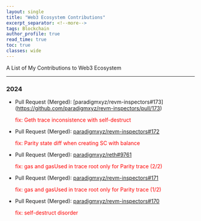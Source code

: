 ```yaml
---
layout: single
title: "Web3 Ecosystem Contributions"
excerpt_separator: <!--more-->
tags: Blockchain
author_profile: true
read_time: true
toc: true
classes: wide
---
```


A List of My Contributions to Web3 Ecosystem

<!--more-->

---

### 2024

- Pull Request (Merged): [paradigmxyz/revm-inspectors#173] (https://github.com/paradigmxyz/revm-inspectors/pull/173)

    <span style="color:Red">fix: Geth trace inconsistence with self-destruct</span>

- Pull Request (Merged): [paradigmxyz/revm-inspectors#172](https://github.com/paradigmxyz/revm-inspectors/pull/172)

    <span style="color:Red">fix: Parity state diff when creating SC with balance</span>

- Pull Request (Merged): [paradigmxyz/reth#9761](https://github.com/paradigmxyz/reth/pull/9761)

    <span style="color:Red">fix: gas and gasUsed in trace root only for Parity trace (2/2)</span>

- Pull Request (Merged): [paradigmxyz/revm-inspectors#171](https://github.com/paradigmxyz/revm-inspectors/pull/171)

    <span style="color:Red">fix: gas and gasUsed in trace root only for Parity trace (1/2)</span>

- Pull Request (Merged): [paradigmxyz/revm-inspectors#170](https://github.com/paradigmxyz/revm-inspectors/pull/170)

    <span style="color:Red">fix: self-destruct disorder</span>